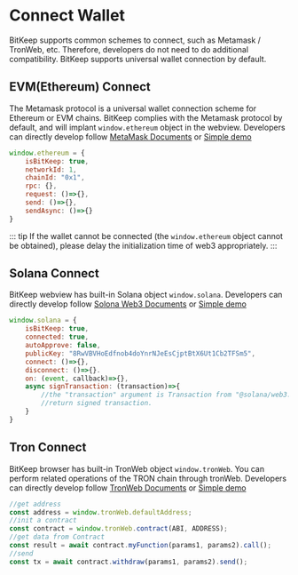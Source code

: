 # Connect Wallet

BitKeep supports common schemes to connect, such as Metamask / TronWeb, etc. Therefore, developers do not need to do additional compatibility. BitKeep supports universal wallet connection by default.

## EVM(Ethereum) Connect

The Metamask protocol is a universal wallet connection scheme for Ethereum or EVM chains. BitKeep complies with the Metamask protocol by default, and will implant `window.ethereum` object in the webview. Developers can directly develop follow [MetaMask Documents](https://docs.metamask.io/guide/ethereum-provider.html) or [Simple demo](https://github.com/bitkeepwallet/download/tree/example/example/eth/dapp)

```javascript
window.ethereum = {
    isBitKeep: true,
    networkId: 1,
    chainId: "0x1",
    rpc: {},
    request: ()=>{},
    send: ()=>{},
    sendAsync: ()=>{}
}
```

::: tip
If the wallet cannot be connected (the `window.ethereum` object cannot be obtained), please delay the initialization time of web3 appropriately.
:::

## Solana Connect

BitKeep webview has built-in Solana object `window.solana`. Developers can directly develop follow [Solona Web3 Documents](https://github.com/solana-labs/solana-web3.js) or [Simple demo](https://github.com/bitkeepwallet/download/tree/example/example/solana/dapp)

```javascript
window.solana = {
    isBitKeep: true,
    connected: true,
    autoApprove: false,
    publicKey: "8RwVBVHoEdfnob4doYnrNJeEsCjptBtX6Ut1Cb2TFSm5",
    connect: ()=>{},
    disconnect: ()=>{}.
    on: (event, callback)=>{},
    async signTransaction: (transaction)=>{
    	//the "transaction" argument is Transaction from "@solana/web3.js"
        //return signed transaction.
    }
}
```

## Tron Connect

BitKeep browser has built-in TronWeb object `window.tronWeb`. You can perform related operations of the TRON chain through tronWeb. Developers can directly develop follow [TronWeb Documents](https://cn.developers.tron.network/reference#tronweb-object) or [Simple demo](https://github.com/bitkeepwallet/download/tree/example/example/tron/dapp)


```javascript
//get address
const address = window.tronWeb.defaultAddress;
//init a contract
const contract = window.tronWeb.contract(ABI, ADDRESS);
//get data from Contract
const result = await contract.myFunction(params1, params2).call();
//send
const tx = await contract.withdraw(params1, params2).send();
````







